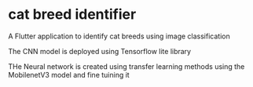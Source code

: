 # cat breed identifier

A Flutter application to identify cat breeds using image classification

The CNN model is deployed using Tensorflow lite library 

THe Neural network is created using transfer learning methods using the MobilenetV3 model and fine tuining it


